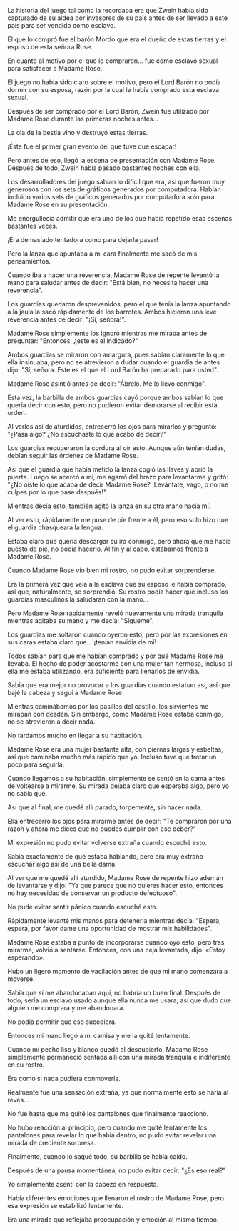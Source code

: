 
La historia del juego tal como la recordaba era que Zwein había sido capturado de su aldea por invasores de su país antes de ser llevado a este país para ser vendido como esclavo.

El que lo compró fue el barón Mordo que era el dueño de estas tierras y el esposo de esta señora Rose.

En cuanto al motivo por el que lo compraron… fue como esclavo sexual para satisfacer a Madame Rose.

El juego no había sido claro sobre el motivo, pero el Lord Barón no podía dormir con su esposa, razón por la cual le había comprado esta esclava sexual.

Después de ser comprado por el Lord Barón, Zwein fue utilizado por Madame Rose durante las primeras noches antes…

La ola de la bestia vino y destruyó estas tierras.

¡Éste fue el primer gran evento del que tuve que escapar!

Pero antes de eso, llegó la escena de presentación con Madame Rose. Después de todo, Zwein había pasado bastantes noches con ella.

Los desarrolladores del juego sabían lo difícil que era, así que fueron muy generosos con los sets de gráficos generados por computadora. Habían incluido varios sets de gráficos generados por computadora solo para Madame Rose en su presentación.

Me enorgullecía admitir que era uno de los que había repetido esas escenas bastantes veces.

¡Era demasiado tentadora como para dejarla pasar!

Pero la lanza que apuntaba a mi cara finalmente me sacó de mis pensamientos.

Cuando iba a hacer una reverencia, Madame Rose de repente levantó la mano para saludar antes de decir: "Está bien, no necesita hacer una reverencia".

Los guardias quedaron desprevenidos, pero el que tenía la lanza apuntando a la jaula la sacó rápidamente de los barrotes. Ambos hicieron una leve reverencia antes de decir: "¡Sí, señora!".

Madame Rose simplemente los ignoró mientras me miraba antes de preguntar: "Entonces, ¿este es el indicado?"

Ambos guardias se miraron con amargura, pues sabían claramente lo que ella insinuaba, pero no se atrevieron a dudar cuando el guardia de antes dijo: "Sí, señora. Este es el que el Lord Barón ha preparado para usted".

Madame Rose asintió antes de decir: "Ábrelo. Me lo llevo conmigo".

Esta vez, la barbilla de ambos guardias cayó porque ambos sabían lo que quería decir con esto, pero no pudieron evitar demorarse al recibir esta orden.

Al verlos así de aturdidos, entrecerró los ojos para mirarlos y preguntó: "¿Pasa algo? ¿No escuchaste lo que acabo de decir?"

Los guardias recuperaron la cordura al oír esto. Aunque aún tenían dudas, debían seguir las órdenes de Madame Rose.

Así que el guardia que había metido la lanza cogió las llaves y abrió la puerta. Luego se acercó a mí, me agarró del brazo para levantarme y gritó: "¿No oíste lo que acaba de decir Madame Rose? ¡Levántate, vago, o no me culpes por lo que pase después!".

Mientras decía esto, también agitó la lanza en su otra mano hacia mí.

Al ver esto, rápidamente me puse de pie frente a él, pero eso solo hizo que el guardia chasqueara la lengua.

Estaba claro que quería descargar su ira conmigo, pero ahora que me había puesto de pie, no podía hacerlo. Al fin y al cabo, estábamos frente a Madame Rose.

Cuando Madame Rose vio bien mi rostro, no pudo evitar sorprenderse.

Era la primera vez que veía a la esclava que su esposo le había comprado, así que, naturalmente, se sorprendió. Su rostro podía hacer que incluso los guardias masculinos la saludaran con la mano...

Pero Madame Rose rápidamente reveló nuevamente una mirada tranquila mientras agitaba su mano y me decía: "Sígueme".

Los guardias me soltaron cuando oyeron esto, pero por las expresiones en sus caras estaba claro que… ¡tenían envidia de mí!

Todos sabían para qué me habían comprado y por qué Madame Rose me llevaba. El hecho de poder acostarme con una mujer tan hermosa, incluso si ella me estaba utilizando, era suficiente para llenarlos de envidia.

Sabía que era mejor no provocar a los guardias cuando estaban así, así que bajé la cabeza y seguí a Madame Rose.

Mientras caminábamos por los pasillos del castillo, los sirvientes me miraban con desdén. Sin embargo, como Madame Rose estaba conmigo, no se atrevieron a decir nada.

No tardamos mucho en llegar a su habitación.

Madame Rose era una mujer bastante alta, con piernas largas y esbeltas, así que caminaba mucho más rápido que yo. Incluso tuve que trotar un poco para seguirla.

Cuando llegamos a su habitación, simplemente se sentó en la cama antes de voltearse a mirarme. Su mirada dejaba claro que esperaba algo, pero yo no sabía qué.

Así que al final, me quedé allí parado, torpemente, sin hacer nada.

Ella entrecerró los ojos para mirarme antes de decir: "Te compraron por una razón y ahora me dices que no puedes cumplir con ese deber?"

Mi expresión no pudo evitar volverse extraña cuando escuché esto.

Sabía exactamente de qué estaba hablando, pero era muy extraño escuchar algo así de una bella dama.

Al ver que me quedé allí aturdido, Madame Rose de repente hizo ademán de levantarse y dijo: "Ya que parece que no quieres hacer esto, entonces no hay necesidad de conservar un producto defectuoso".

No pude evitar sentir pánico cuando escuché esto.

Rápidamente levanté mis manos para detenerla mientras decía: "Espera, espera, por favor dame una oportunidad de mostrar mis habilidades".

Madame Rose estaba a punto de incorporarse cuando oyó esto, pero tras mirarme, volvió a sentarse. Entonces, con una ceja levantada, dijo: «Estoy esperando».

Hubo un ligero momento de vacilación antes de que mi mano comenzara a moverse.

Sabía que si me abandonaban aquí, no habría un buen final. Después de todo, sería un esclavo usado aunque ella nunca me usara, así que dudo que alguien me comprara y me abandonara.

No podía permitir que eso sucediera.

Entonces mi mano llegó a mi camisa y me la quité lentamente.

Cuando mi pecho liso y blanco quedó al descubierto, Madame Rose simplemente permaneció sentada allí con una mirada tranquila e indiferente en su rostro.

Era como si nada pudiera conmoverla.

Realmente fue una sensación extraña, ya que normalmente esto se haría al revés…

No fue hasta que me quité los pantalones que finalmente reaccionó.

No hubo reacción al principio, pero cuando me quité lentamente los pantalones para revelar lo que había dentro, no pudo evitar revelar una mirada de creciente sorpresa.

Finalmente, cuando lo saqué todo, su barbilla se había caído.

Después de una pausa momentánea, no pudo evitar decir: "¿Es eso real?"

Yo simplemente asentí con la cabeza en respuesta.

Había diferentes emociones que llenaron el rostro de Madame Rose, pero esa expresión se estabilizó lentamente.

Era una mirada que reflejaba preocupación y emoción al mismo tiempo.